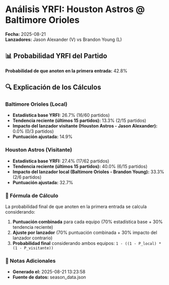 # Análisis YRFI: Houston Astros @ Baltimore Orioles

**Fecha:** 2025-08-21  
**Lanzadores:** Jason Alexander (V) vs Brandon Young (L)

## 📊 Probabilidad YRFI del Partido

**Probabilidad de que anoten en la primera entrada:** 42.8%

## 🔍 Explicación de los Cálculos

### Baltimore Orioles (Local)
- **Estadística base YRFI:** 26.7% (16/60 partidos)
- **Tendencia reciente (últimos 15 partidos):** 13.3% (2/15 partidos)
- **Impacto del lanzador visitante (Houston Astros - Jason Alexander):** 0.0% (0/3 partidos)
- **Puntuación ajustada:** 14.9%

### Houston Astros (Visitante)
- **Estadística base YRFI:** 27.4% (17/62 partidos)
- **Tendencia reciente (últimos 15 partidos):** 40.0% (6/15 partidos)
- **Impacto del lanzador local (Baltimore Orioles - Brandon Young):** 33.3% (2/6 partidos)
- **Puntuación ajustada:** 32.7%

### 📝 Fórmula de Cálculo

La probabilidad final de que anoten en la primera entrada se calcula considerando:
1. **Puntuación combinada** para cada equipo (70% estadística base + 30% tendencia reciente)
2. **Ajuste por lanzador** (70% puntuación combinada + 30% impacto del lanzador contrario)
3. **Probabilidad final** considerando ambos equipos: `1 - ((1 - P_local) * (1 - P_visitante))`

### 📌 Notas Adicionales

- **Generado el:** 2025-08-21 13:23:58
- **Fuente de datos:** season_data.json
